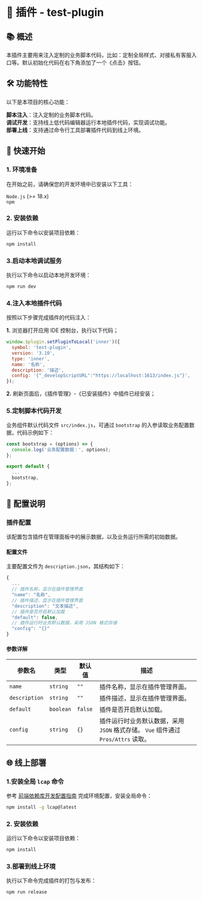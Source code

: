 # 🌟 插件 - test-plugin

## 📚 概述

本插件主要用来注入定制的业务脚本代码，比如：定制全局样式、对接私有客服入口等。默认初始化代码在右下角添加了一个《点击》按钮。

## 🛠 功能特性

以下是本项目的核心功能：

**脚本注入**：注入定制的业务脚本代码。\
**调试开发**：支持线上低代码编辑器运行本地插件代码，实现调试功能。\
**部署上线**：支持通过命令行工具部署插件代码到线上环境。

## 🚀 快速开始

### 1. 环境准备

在开始之前，请确保您的开发环境中已安装以下工具：

```Node.js``` (>= 18.x) \
```npm```

### 2. 安装依赖

运行以下命令以安装项目依赖：

```bash
npm install
```

### 3.启动本地调试服务

执行以下命令以启动本地开发环境：

```bash
npm run dev
```

### 4.注入本地插件代码

按照以下步骤完成插件的代码注入：

**1.** 浏览器打开应用 IDE 控制台，执行以下代码；

```javascript
window.$plugin.setPluginToLocal('inner')({
  symbol: 'test-plugin',
  version: '3.10',
  type: 'inner',
  name: '名称',
  description: '描述',
  config: '{"_developScriptURL":"https://localhost:1613/index.js"}',
});

```

**2.** 刷新页面后，《插件管理》-《已安装插件》中插件已经安装；

### 5.定制脚本代码开发

业务组件默认代码文件 ```src/index.js```，可通过 ```bootstrap``` 的入参读取业务配置数据，代码示例如下：

```javascript
const bootstrap = (options) => {
  console.log('业务配置数据：', options);
};

export default {
  ...
  bootstrap,
};
```

## 🔧 配置说明

### 插件配置

该配置包含插件在管理面板中的展示数据，以及业务运行所需的初始数据。

#### 配置文件

主要配置文件为 ```description.json```，其结构如下：

```javascript
{
  ...
  // 插件名称，显示在插件管理界面
  "name": "名称",
  // 插件描述，显示在插件管理界面
  "description": "文本描述",
  // 插件是否开启默认加载
  "default": false,
  // 插件运行时业务默认数据，采用 JSON 格式存储
  "config": "{}"
}
```

#### 参数详解

| 参数名 | 类型 | 默认值 | 描述 | 
| --- | --- | --- | --- |
| ```name``` | ```string``` | ```""``` | 插件名称，显示在插件管理界面。 |
| ```description``` | ```string``` | ```""``` | 插件描述，显示在插件管理界面。 |
| ```default``` | ```boolean``` | ```false``` | 插件是否开启默认加载。 |
| ```config``` | ```string``` | ```{}``` | 插件运行时业务默认数据，采用 ```JSON``` 格式存储。 ```Vue``` 组件通过 ```Pros/Attrs``` 读取。 |

## 🌐 线上部署

### 1.安装全局 ```lcap``` 命令

参考 [前端依赖库开发配置指南](https://community.codewave.163.com/CommunityParent/fileIndex?filePath=40.%E6%89%A9%E5%B1%95%E4%B8%8E%E9%9B%86%E6%88%90%2F10.%E6%89%A9%E5%B1%95%E5%BC%80%E5%8F%91%E6%96%B9%E5%BC%8F%2F20.%E5%89%8D%E7%AB%AF%E6%89%A9%E5%B1%95%E5%BC%80%E5%8F%91%2F09.%E5%89%8D%E7%AB%AF%E4%BE%9D%E8%B5%96%E5%BA%93%E5%BC%80%E5%8F%91%E6%8C%87%E5%8D%97.md&version=3.9) 完成环境配置，安装全局命令：

```bash
npm install -g lcap@latest
```

### 2. 安装依赖

运行以下命令以安装项目依赖：

```bash
npm install
```

### 3.部署到线上环境

执行以下命令完成插件的打包与发布：

```bash
npm run release
```
